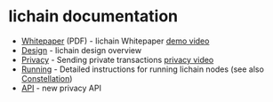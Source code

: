 
# Iichain documentation

* [Whitepaper](https://github.com/jpmorganchase/iichain-docs/raw/master/Iichain%20Whitepaper%20v0.1.pdf) (PDF) - Iichain Whitepaper [demo video](https://vimeo.com/user5833792/review/210456842/a42d0fcb87)
* [Design](./design.md) - Iichain design overview
* [Privacy](./privacy.md) - Sending private transactions [privacy video](https://vimeo.com/user5833792/review/210456729/8f70cfaaa5)
* [Running](./running.md) - Detailed instructions for running Iichain nodes (see also [Constellation](https://github.com/jpmorganchase/constellation))
* [API](./api.md) - new privacy API
